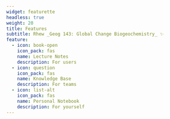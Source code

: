 ```yaml
---
widget: featurette
headless: true
weight: 20
title: Features
subtitle: Rhew _Geog 143: Global Change Biogeochemistry_ ✨
feature:
  - icon: book-open
    icon_pack: fas
    name: Lecture Notes
    description: For users
  - icon: question
    icon_pack: fas
    name: Knowledge Base
    description: For teams
  - icon: list-alt
    icon_pack: fas
    name: Personal Notebook
    description: For yourself
---
```

